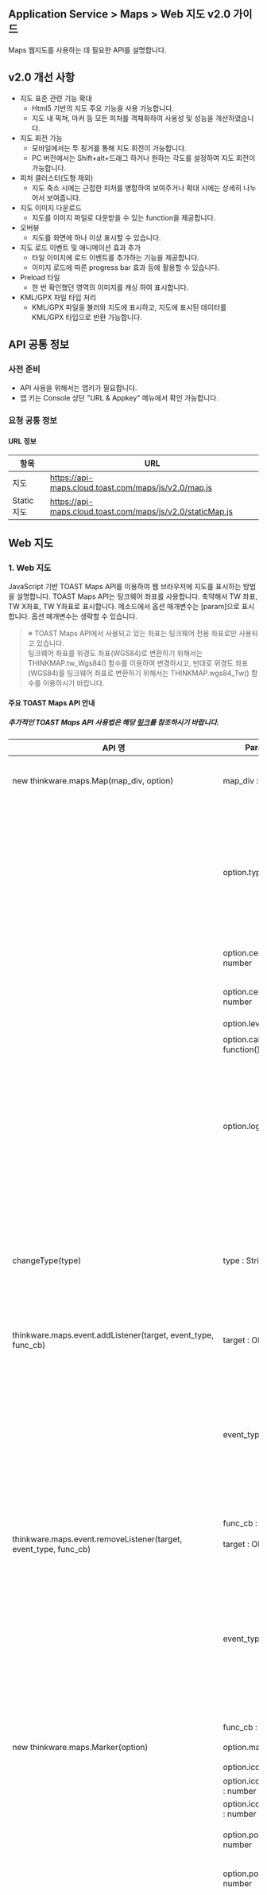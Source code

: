 ## Application Service > Maps > Web 지도 v2.0 가이드

Maps 웹지도를 사용하는 데 필요한 API를 설명합니다.

## v2.0 개선 사항
* 지도 표준 관련 기능 확대
	* Html5 기반의 지도 주요 기능을 사용 가능합니다.
	* 지도 내 픽쳐, 마커 등 모든 피처를 객체화하여 사용성 및 성능을 개선하였습니다.
* 지도 회전 가능
	* 모바일에서는 투 핑거를 통해 지도 회전이 가능합니다.
	* PC 버전에서는 Shift+alt+드래그 하거나 원하는 각도를 설정하여 지도 회전이 가능합니다.
* 피처 클러스터(도형 제외)
	* 지도 축소 시에는 근접한 피처를 병합하여 보여주거나 확대 시에는 상세히 나누어서 보여줍니다.
* 지도 이미지 다운로드
	* 지도를 이미지 파일로 다운받을 수 있는 function을 제공합니다.
* 오버뷰
	* 지도를 화면에 하나 이상 표시할 수 있습니다.
* 지도 로드 이벤트 및 애니메이션 효과 추가
	* 타일 이미지에 로드 이벤트를 추가하는 기능을 제공합니다.
	* 이미지 로드에 따른 progress bar 효과 등에 활용할 수 있습니다.
* Preload 타일
	* 한 번 확인했던 영역의 이미지를 캐싱 하여 표시합니다.
* KML/GPX 파일 타입 처리
	* KML/GPX 파일을 불러와 지도에 표시하고, 지도에 표시된 데이터를 KML/GPX 타입으로 반환 가능합니다.

## API 공통 정보

### 사전 준비
- API 사용을 위해서는 앱키가 필요합니다.
- 앱 키는 Console 상단 "URL & Appkey" 메뉴에서 확인 가능합니다.

### 요청 공통 정보

#### URL 정보

| 항목 | URL |
| --- | --- |
| 지도 | https://api-maps.cloud.toast.com/maps/js/v2.0/map.js |
| Static 지도 | https://api-maps.cloud.toast.com/maps/js/v2.0/staticMap.js |

## Web 지도

### 1. Web 지도

JavaScript 기반 TOAST Maps API를 이용하여 웹 브라우저에 지도를 표시하는 방법을 설명합니다.
TOAST Maps API는 팅크웨어 좌표를 사용합니다. 축약해서 TW 좌표, TW X좌표, TW Y좌표로 표시합니다.
메소드에서 옵션 매개변수는 [param]으로 표시합니다. 옵션 매개변수는 생략할 수 있습니다.

> ※ TOAST Maps API에서 사용되고 있는 좌표는 팅크웨어 전용 좌표로만 사용되고 있습니다.
<br>팅크웨어 좌표를 위경도 좌표(WGS84)로 변환하기 위해서는 THINKMAP.tw_Wgs84() 함수를 이용하여 변경하시고,
반대로 위경도 좌표(WGS84)를 팅크웨어 좌표로 변환하기 위해서는 THINKMAP.wgs84_Tw() 함수를 이용하시기 바랍니다.


#### 주요 TOAST Maps API 안내
##### 추가적인 TOAST Maps API 사용법은 해당 <a href="http://developers1.inavi.com:8086?key=19b6272o5" target="_blank" rel="nofollow">링크</a>를 참조하시기 바랍니다.

| API 명 | Parameter | Returns | 설명 |
|------|------------------------|---------------|---------------|
| new thinkware.maps.Map(map_div, option) | map_div : String | | 지도를 표시할 DOM 엘리먼트 또는 엘리먼트의 ID |
| | option.type : String | | 지도의 타입 <br> i(일반),<br> m(모바일),<br> s(요약),<br> a(항공배경),<br> m_a(모바일항공),<br> s_a(요약항공),<br> hybrid(항공) <br>default: i |
| | option.center.twX : number | | 지도의 중심 X 좌표: 팅크웨어 좌표단위 |
| | option.center.twY : number | | 지도의 중심 Y 좌표: 팅크웨어 좌표단위 |
| | option.level : number | | 지도의 레벨 |
| | option.callback : function() | | 초기화 후 실행할 함수 |
| | option.logo : String | | 로고를 표시할 위치 <br> top-left,<br>  top-center,<br>  top-right,<br>  center-left,<br>  center-center,<br>  center-right,<br>  bottom-left,<br>  bottom-center,<br>  bottom-right |
| changeType(type) | type : String | | 지도의 타입 <br> i(일반),<br> m(모바일),<br> s(요약),<br> a(항공배경),<br> m_a(모바일항공),<br> s_a(요약항공),<br> hybrid(항공) <br>default: i |
| thinkware.maps.event.addListener(target, event_type, func_cb) | target : Object | | 리스너를 추가할 대상 객체 |
| | event_type : String | | wheelup, <br> wheeldown, <br> wheel, <br>zoomend, <br>movestart, <br>move, <br>moveend, <br>tileloadstart, <br>tileloadend, <br>tileloaderror, <br>click, <br>dblclick, <br>rightclick, <br>mousemove, <br>mouseup, <br>mousedown |
| | func_cb : function() | | 등록할 리스너 |
| thinkware.maps.event.removeListener(target, event_type, func_cb) | target : Object | | 리스너를 제거할 대상 객체 |
| | event_type : String | | wheelup, <br> wheeldown, <br> wheel, <br>zoomend, <br>movestart, <br>move, <br>moveend, <br>tileloadstart, <br>tileloadend, <br>tileloaderror, <br>click, <br>dblclick, <br>rightclick, <br>mousemove, <br>mouseup, <br>mousedown |
| | func_cb : function() | | 제거할 리스너 |
| new thinkware.maps.Marker(option) | option.map : Object | thinkware.maps.Marker 마커 객체 | 지도 객체 |
| | option.icon.url : String | | 아이콘Url |
| | option.icon.size.width : number | | 아이콘 너비 |
| | option.icon.size.heigth : number | | 아이콘 높이 |
| | option.position.twX : number | | 마커 생성 X좌표(팅크웨어 좌표단위) |
| | option.position.twY : number | | 마커 생성 Y좌표(팅크웨어 좌표단위) |
| | option.positioning : String | | 좌표가 위치할 곳<br> top-left,<br>  top-center,<br>  top-right,<br>  center-left,<br>  center-center,<br>  center-right,<br>  bottom-left,<br>  bottom-center,<br>bottom-right |
| | option.title : String | | 툴팁 문자열 |
| | option.offset.pxX : number | | 픽셀 단위 |
| | option.offset.pxY : number | | 픽셀 단위 |
| | option.visible : boolean | | 표시 여부 |
| | option.draggable : boolean | | 드래그 가능 여부 |
| | option.zIndex : number | | z-index 값 |
| | option.opacity : number | | 투명도 |
| | option.stopEvent : boolean | | 마커상에서 지도 이벤트 실행 방지 여부 |
| thinkware.maps.LineString.drawStart(target, option) | target : Object | | 지도 객체 |
| | option.stroke.style : String | | 선 스타일<br><br> dot : · · · · · · <br>dash : - - - - - -<br>dashdot : - · - · - · - <br>longdashdot: ㅡ · ㅡ · ㅡ<br> solid : 일반라인 |
| | option.stroke.weight : number | | 선 굵기(px) |
| | option.stroke.color : String | | 선 색상 |
| | option.stroke.opacity : number | | 선 투명도 |
| | option.callback : function() | | 그리기 종료 후 실행할 함수 |
| | option.measure : boolean | | 거리 측정 팝업 표시 여부 |
| | option.isOnce : boolean | | 한번 그리기 후 종료 여부 |
| thinkware.maps.LineString.drawEnd(target) | target : Object | | 지도 객체 |
| thinkware.maps.util.getLonLatFromCoordinate(param) | param.twX : number | Coord 좌표<br>Object.lon : WGS84<br>Object.lat : WGS84 | 팅크웨어 X좌표 |
| | param.twY : number | | 팅크웨어 Y좌표 |
| thinkware.maps.util.getCoordinateFromLonLat(param) | param.lon : number | TW 좌표<br>Object.twX: TW X 좌표<br>Object.twY : TW Y 좌표 | 경도 |
| | param.lat : number | | 위도 |


#### TOAST Maps API 사용하기
```
<script type="text/javascript" src="https://api-maps.cloud.toast.com/maps/js/v2.0/map.js"></script>
<script>
	//지도 사용을 위한 인증을 진행 합니다.
	Map.authentification("appKey");
</script>

<div id="div_map"></div>
<script type="text/javascript">

	//선언한 DIV에 지도를 표출 합니다.
	var map = new thinkware.maps.Map("div_map", { 
		center: {
			twX: 169030, 
			twY: 517922 
		}, 
		level: 12, 
		type: "i", 
		callback: success = function() {
			console.log("map init success!");
		}
	});
</script>
```

#### 지도 모드 변경 하기
```
<script type="text/javascript">

 	// 생성된 지도 객체의 지도 Type을 변경 합니다.
 	// 일반: i, 모바일: m, 요약: s, 항공배경: a, 모바일항공: m_a, 요약항공: s_a, 항공: hybrid
	// 항공배경지도로 변경 합니다.
	map.changeType('i');

</script>
```

#### 지도 이벤트 등록 하기
```
<script type="text/javascript">

	//지도에 move 이벤트를 등록 합니다.
	thinkware.maps.event.addListener(map, 'click', mapEvent_cb)
	
	 //지도 이벤트 발생 시 콜백 함수
    function mapEvent_cb(event){
        console.log("event callback!");
    }

</script>
```

#### 지도 이벤트 제거 하기
```
<script type="text/javascript">
	
	//지도에 move 이벤트를 제거 합니다.
	thinkware.maps.event.removeListener(map, 'move', mapEvent_cb)

</script>
```

#### 지도 마커 추가 하기
```
<script type="text/javascript">
	
	// 지도에 마커 객체를 추가 합니다.
	var marker = new thinkware.maps.Marker({
	    map: map,
	    position: {
	        twX: 169030, 
	        twY: 517922
	    },
	    stopEvent: false
	});
	
	// 지도에 마커 객체를 이동 시킵니다.
	marker.setPosition({twX: 169030, twY: 517922});

</script>
```

#### 지도 그리기 모드로 전환 하기
```
<script type="text/javascript">
	
	// 그리기 모드로 전환 합니다.
	var strokeOpt = {
		style : 'longdash'	// 선 스타일(solid, dash, longdash, ... 또는 segments 를 반환하는 함수 참고) default: "solid"
		, weight : 5		// 선 굵기(px) (default: 3)
		, color : '#3399ff'	//선 색상(default: #3399ff)
		, opacity : 1		//선 투명도(default: 1)
    };
	
	var drawOpt = {
		stroke : strokeOpt
		, callback : mapDraw_cb // 그리기 종료 후 실행할 함수(default: undefined)
		, measure : true 		// 거리 측정 팝업 표시 여부(default: false)
		, isOnce : false		// 한 번 그린 후 종료 여부(default: false)
	};

	//thinkware.maps.LineString.drawStart(map, drawOpt);

	function mapDraw_cb(map){
		console.log("draw finish!!!");
	}
</script>
```

#### 지도 그리기 모드 종료 하기
```
<script type="text/javascript">
	
	// 그리기 모드를 종료 합니다.
	thinkware.maps.LineString.drawEnd(map);

</script>
```

#### TW 좌표를 WGS 좌표로 변환 하기
```
<script type="text/javascript">
	
 	// TW 좌표를 WGS좌표로 변환 합니다.
 	var tws = {
		twX : 169030
		, twY: 517922
 	};
 	
 	var wgs84 = thinkware.maps.util.getLonLatFromCoordinate(tws);
 	console.log(wgs84.lon);
 	console.log(wgs84.lat);
 	
</script>
```

#### WGS 좌표를 TW 좌표로 변환 하기
```
<script type="text/javascript">
	
 	 // WGS 좌표를 TW좌표로 변환 합니다.
	 var wgs84 = {
		lon: 127.11074994024005
		, lat: 37.40215870673785
	};
 	 
	 var tws = thinkware.maps.util.getCoordinateFromLonLat(wgs84);
 	 
 	console.log(tws.twX);
 	console.log(tws.twY);
	
</script>
```

### 2. Static 지도

#### TOAST Maps API Static 지도 사용하기
```
// Static 지도 사용을 위한 js 파일을 선언 합니다.
<script type="text/javascript" src="https://api-maps.cloud.toast.com/maps/js/v2.0/staticMap.js"></script>

// 지도를 담을 IMG를 생성 합니다.
<img id='staticMapImg' alt="" src="">

<script>

	// Static 지도 사용을 위한 인증 및 파라미터를 전달 합니다. 	
	StaticMap.authentification('staticMapImg',"appkey",'x=157423&y=266836&width=970&height=300&level=10&maptype=i&mx=158323&my=266836&txt=');

</script>
```

| 이름 | 타입	| 필수 여부 | 설명 |
|---|---|---|---|
| x | Integer | 필수 | 지도 중심 X좌표 |
| y | Integer | 필수 | 지도 중심 Y좌표 |
| mx | Integer | 필수 | 마커 X좌표 |
| my | Integer | 필수 | 마커 Y좌표 |
| width	| Integer | 선택 | 지도 넓이 <br> 미입력 시 기본 600px |
| height | Integer | 선택 | 지도 높이 <br> 미입력 시 기본 600px |
| imgurl | String | 선택 | 마커 이미지 url<br> 미입력 시 기본 마커 사용 |
| level | Integer | 선택 | 지도 레벨 <br> 미입력 시 기본 10 |
| maptype | String | 선택 | 지도 타입 <br> 미입력 시 기본 일반맵 |
| label | String | 선택 | 라벨 내용 |

### 3. Mobile Web 지도

Android / iOS WebView로 하이브리드 형태의 앱을 개발할 때 TOAST Maps API를 이용하여 JavaScript 기반의  Web 지도와 동일한 API로 사용하실 수 있습니다.
API 관련해서는 [1. Web 지도](#1-web)를 참고 하시기 바랍니다.